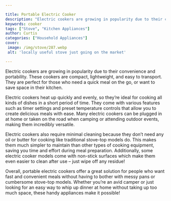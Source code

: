 ```yaml
---

title: Portable Electric Cooker
description: "Electric cookers are growing in popularity due to their convenience and portability. These cookers are compact, lightweight, and e...learn more about it now"
keywords: cooker
tags: ["Stove", "Kitchen Appliances"]
author: Curtis
categories: ["Household Appliances"]
cover: 
 image: /img/stove/287.webp
 alt: 'locally useful stove just going on the market'

---
```


Electric cookers are growing in popularity due to their convenience and portability. These cookers are compact, lightweight, and easy to transport. They are perfect for those who need a quick meal on the go, or want to save space in their kitchen.

Electric cookers heat up quickly and evenly, so they’re ideal for cooking all kinds of dishes in a short period of time. They come with various features such as timer settings and preset temperature controls that allow you to create delicious meals with ease. Many electric cookers can be plugged in at home or taken on the road when camping or attending outdoor events, making them incredibly versatile.

Electric cookers also require minimal cleaning because they don’t need any oil or butter for cooking like traditional stove-top models do. This makes them much simpler to maintain than other types of cooking equipment, saving you time and effort during meal preparation. Additionally, some electric cooker models come with non-stick surfaces which make them even easier to clean after use – just wipe off any residue! 

Overall, portable electric cookers offer a great solution for people who want fast and convenient meals without having to bother with messy pans or cumbersome stove-top models. Whether you’re an avid camper or just looking for an easy way to whip up dinner at home without taking up too much space, these handy appliances make it possible!
